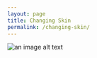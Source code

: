 ```yaml
---
layout: page
title: Changing Skin
permalink: /changing-skin/
---
```


![an image alt text](https://laola2020.github.io/images/IMG_1385.JPG "an image title")


